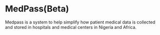 # MedPass(Beta)

Medpass is a system to help simplify how patient medical data is collected and stored in hospitals and medical centers in Nigeria and Africa.

